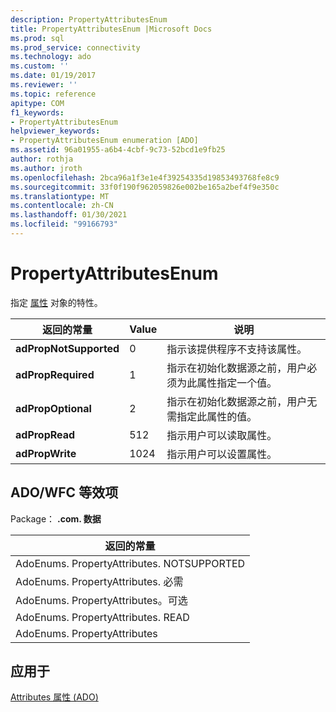 ```yaml
---
description: PropertyAttributesEnum
title: PropertyAttributesEnum |Microsoft Docs
ms.prod: sql
ms.prod_service: connectivity
ms.technology: ado
ms.custom: ''
ms.date: 01/19/2017
ms.reviewer: ''
ms.topic: reference
apitype: COM
f1_keywords:
- PropertyAttributesEnum
helpviewer_keywords:
- PropertyAttributesEnum enumeration [ADO]
ms.assetid: 96a01955-a6b4-4cbf-9c73-52bcd1e9fb25
author: rothja
ms.author: jroth
ms.openlocfilehash: 2bca96a1f3e1e4f39254335d19853493768fe8c9
ms.sourcegitcommit: 33f0f190f962059826e002be165a2bef4f9e350c
ms.translationtype: MT
ms.contentlocale: zh-CN
ms.lasthandoff: 01/30/2021
ms.locfileid: "99166793"
---
```

# <a name="propertyattributesenum"></a>PropertyAttributesEnum
指定 [属性](./property-object-ado.md) 对象的特性。  
  
|返回的常量|Value|说明|  
|--------------|-----------|-----------------|  
|**adPropNotSupported**|0|指示该提供程序不支持该属性。|  
|**adPropRequired**|1|指示在初始化数据源之前，用户必须为此属性指定一个值。|  
|**adPropOptional**|2|指示在初始化数据源之前，用户无需指定此属性的值。|  
|**adPropRead**|512|指示用户可以读取属性。|  
|**adPropWrite**|1024|指示用户可以设置属性。|  
  
## <a name="adowfc-equivalent"></a>ADO/WFC 等效项  
 Package： **.com. 数据**  
  
|返回的常量|  
|--------------|  
|AdoEnums. PropertyAttributes. NOTSUPPORTED|  
|AdoEnums. PropertyAttributes. 必需|  
|AdoEnums. PropertyAttributes。可选|  
|AdoEnums. PropertyAttributes. READ|  
|AdoEnums. PropertyAttributes|  
  
## <a name="applies-to"></a>应用于  
 [Attributes 属性 (ADO)](./attributes-property-ado.md)